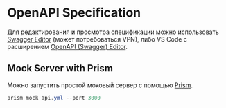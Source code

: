 # OpenAPI Specification

Для редактирования и просмотра спецификации можно использовать [Swagger Editor](https://editor.swagger.io/) (может потребоваться VPN), либо VS Code с расширением [OpenAPI (Swagger) Editor](https://marketplace.cursorapi.com/items?itemName=42Crunch.vscode-openapi).

## Mock Server with Prism

Можно запустить простой моковый сервер с помощью [Prism](https://github.com/stoplightio/prism).

```powershell
prism mock api.yml --port 3000
```